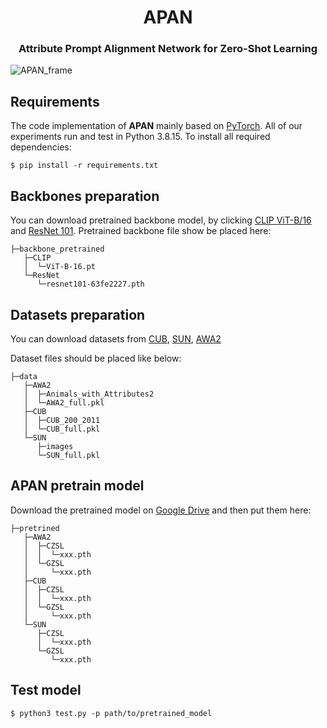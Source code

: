 <div align="center">
<h1>APAN</h1>
<h3>Attribute Prompt Alignment Network for Zero-Shot Learning</h3>
</div>



![APAN_frame](src/main.png)



## Requirements

The code implementation of **APAN** mainly based on [PyTorch](https://pytorch.org/). All of our experiments run and test in Python 3.8.15. To install all required dependencies:

```shell
$ pip install -r requirements.txt
```



## Backbones preparation

You can download pretrained backbone model, by clicking [CLIP ViT-B/16](https://openaipublic.azureedge.net/clip/models/5806e77cd80f8b59890b7e101eabd078d9fb84e6937f9e85e4ecb61988df416f/ViT-B-16.pt)
and [ResNet 101](https://download.pytorch.org/models/resnet101-63fe2227.pth). Pretrained backbone file show be placed here:

```
├─backbone_pretrained
   ├─CLIP
   │  └─ViT-B-16.pt
   └─ResNet
      └─resnet101-63fe2227.pth
```

## Datasets preparation
You can download datasets from [CUB](https://www.vision.caltech.edu/datasets/cub_200_2011/),  [SUN](https://cs.brown.edu/~gmpatter/sunattributes.html),  [AWA2](https://cvml.ista.ac.at/AwA2/)

Dataset files should be placed like below:

```
├─data
   ├─AWA2
   │  ├─Animals_with_Attributes2
   │  └─AWA2_full.pkl
   ├─CUB
   │  ├─CUB_200_2011
   │  └─CUB_full.pkl
   └─SUN
      ├─images
      └─SUN_full.pkl
```

## APAN pretrain model
Download the pretrained model on [Google Drive](https://drive.google.com/drive/folders/1xfgCau6j0SZM0ZPoq5Nfwc87HIHFIUp1?usp=share_link) and then put them here:
```
├─pretrined
   ├─AWA2
   │  ├─CZSL
   │  │  └─xxx.pth
   │  └─GZSL
   │     └─xxx.pth
   ├─CUB
   │  ├─CZSL
   │  │  └─xxx.pth
   │  └─GZSL
   │     └─xxx.pth
   └─SUN
      ├─CZSL
      │  └─xxx.pth
      └─GZSL
         └─xxx.pth
```

## Test model

```shell
$ python3 test.py -p path/to/pretrained_model
```